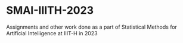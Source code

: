 # SMAI-IIITH-2023
Assignments and other work done as a part of Statistical Methods for Artificial Inteliigence at IIIT-H in 2023
